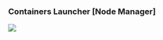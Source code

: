 ### Containers Launcher [Node Manager]
![](https://www.lucidchart.com/publicSegments/view/53306128-fc64-4287-8f9f-4d080a00da8d/image.png)

